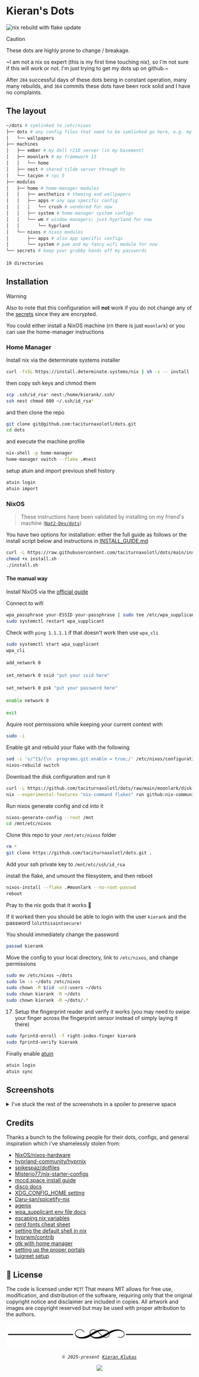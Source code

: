 # Kieran's Dots

![nix rebuild with flake update](.github/images/nix-update.webp)

> [!CAUTION]
> These dots are highly prone to change / breakage.
>
> ~I am not a nix os expert (this is my first time touching nix), so I'm not sure if this will work or not. I'm just trying to get my dots up on github.~
>
> After `284` successful days of these dots being in constant operation, many many rebuilds, and `364` commits these dots have been rock solid and I have no complaints.

## The layout

```bash
~/dots # symlinked to /etc/nixos
├── dots # any config files that need to be symlinked go here, e.g. my hyprland config
│   └── wallpapers
├── machines
│   ├── ember # my dell r210 server (in my basement)
│   ├── moonlark # my framework 13
│   │   └── home
│   ├── nest # shared tilde server through hc
│   └── tacyon # rpi 5
├── modules
│   ├── home # home-manager modules
│   │   ├── aesthetics # theming and wallpapers
│   │   ├── apps # any app specific config
│   │   │   └── crush # vendored for now
│   │   ├── system # home-manager system configs
│   │   └── wm # window managers; just hyprland for now
│   │       └── hyprland
│   └── nixos # nixos modules
│       ├── apps # also app specific configs
│       └── system # pam and my fancy wifi module for now
└── secrets # keep your grubby hands off my passwords

19 directories
```

## Installation

> [!WARNING]
> Also to note that this configuration will **not** work if you do not change any of the [secrets](./secrets) since they are encrypted.

You could either install a NixOS machine (rn there is just `moonlark`) or you can use the home-manager instructions

### Home Manager

Install nix via the determinate systems installer

```bash
curl -fsSL https://install.determinate.systems/nix | sh -s -- install --determinate
```

then copy ssh keys and chmod them

```bash
scp .ssh/id_rsa* nest:/home/kierank/.ssh/
ssh nest chmod 600 ~/.ssh/id_rsa*
```

and then clone the repo

```bash
git clone git@github.com:taciturnaxolotl/dots.git
cd dots
```

and execute the machine profile

```bash
nix-shell -p home-manager
home-manager switch --flake .#nest
```

setup atuin and import previous shell history

```bash
atuin login
atuin import
```

### NixOS

> These instructions have been validated by installing on my friend's machine ([`Nat2-Dev/dots`](https://github.com/Nat2-Dev/dots))

You have two options for installation: either the full guide as follows or the install script below and instructions in [INSTALL_GUIDE.md](/INSTALL_GUIDE.md)

```bash
curl -L https://raw.githubusercontent.com/taciturnaxolotl/dots/main/install.sh -o install.sh
chmod +x install.sh
./install.sh
```

#### The manual way

Install NixOS via the [official guide](https://nixos.org/download.html)

Connect to wifi

```bash
wpa_passphrase your-ESSID your-passphrase | sudo tee /etc/wpa_supplicant.conf
sudo systemctl restart wpa_supplicant
```

Check with `ping 1.1.1.1` if that doesn't work then use `wpa_cli`

```bash
sudo systemctl start wpa_supplicant
wpa_cli

add_network 0

set_network 0 ssid "put your ssid here"

set_network 0 psk "put your password here"

enable network 0

exit
```

Aquire root permissions while keeping your current context with

```bash
sudo -i
```

Enable git and rebuild your flake with the following

```bash
sed -i 's/^{$/{\n  programs.git.enable = true;/' /etc/nixos/configuration.nix
nixos-rebuild switch
```

Download the disk configuration and run it

```bash
curl -L https://github.com/taciturnaxolotl/dots/raw/main/moonlark/disk-config.nix -o /tmp/disk-config.nix
nix --experimental-features "nix-command flakes" run github:nix-community/disko -- --mode destroy,format,mount /tmp/disk-config.nix
```

Run nixos generate config and cd into it

```bash
nixos-generate-config --root /mnt
cd /mnt/etc/nixos
```

Clone this repo to your `/mnt/etc/nixos` folder

```bash
rm *
git clone https://github.com/taciturnaxolotl/dots.git .
```

Add your ssh private key to `/mnt/etc/ssh/id_rsa`

install the flake, and umount the filesystem, and then reboot

```bash
nixos-install --flake .#moonlark --no-root-passwd
reboot
```

Pray to the nix gods that it works 🙏

If it worked then you should be able to login with the user `kierank` and the password `lolzthisaintsecure!`

You should immediately change the password

```bash
passwd kierank
```

Move the config to your local directory, link to `/etc/nixos`, and change permissions

```bash
sudo mv /etc/nixos ~/dots
sudo ln -s ~/dots /etc/nixos
sudo chown -R $(id -un):users ~/dots
sudo chown kierank -R ~/dots
sudo chown kierank -R ~/dots/.*
```

17. Setup the fingerprint reader and verify it works (you may need to swipe your finger across the fingerprint sensor instead of simply laying it there)

```bash
sudo fprintd-enroll -f right-index-finger kierank
sudo fprintd-verify kierank
```

Finally enable [atuin](https://atuin.sh/)

```bash
atuin login
atuin sync
```

## Screenshots

<details>
    <summary>I've stuck the rest of the screenshots in a spoiler to preserve space</summary>
<br/>
  
**Last updated: 2024-12-27**

![the github page of this repo](.github/images/github.webp)
![nautilus file manager](.github/images/nautilus.webp)
![neofetch](.github/images/neofetch.webp)
![spotify with cava next to it](.github/images/spotify.webp)
![zed with the hyprland config open](.github/images/zed.webp)
![cool-retro-term with neofetch](.github/images/cool-retro-term.webp)

</details>

## Credits

Thanks a bunch to the following people for their dots, configs, and general inspiration which i've shamelessly stolen from:

- [NixOS/nixos-hardware](https://github.com/NixOS/nixos-hardware)
- [hyprland-community/hyprnix](https://github.com/hyprland-community/hyprnix)
- [spikespaz/dotfiles](https://github.com/spikespaz/dotfiles)
- [Misterio77/nix-starter-configs](https://github.com/Misterio77/nix-starter-configs)
- [mccd.space install guide](https://mccd.space/posts/git-to-deploy/)
- [disco docs](https://github.com/nix-community/disko/blob/master/docs/quickstart.md)
- [XDG_CONFIG_HOME setting](https://github.com/NixOS/nixpkgs/issues/224525)
- [Daru-san/spicetify-nix](https://github.com/Daru-san/spicetify-nix)
- [agenix](https://nixos.wiki/wiki/Agenix)
- [wpa_supplicant env file docs](https://search.nixos.org/options?show=networking.wireless.environmentFile&from=0&size=50&sort=relevance&type=packages&query=networking.wireless)
- [escaping nix variables](https://www.reddit.com/r/NixOS/comments/jmlohf/escaping_interpolation_in_bash_string/)
- [nerd fonts cheat sheet](https://www.nerdfonts.com/cheat-sheet)
- [setting the default shell in nix](https://www.reddit.com/r/NixOS/comments/z16mt8/cant_seem_to_set_default_shell_using_homemanager/)
- [hyprwm/contrib](https://github.com/hyprwm/contrib)
- [gtk with home manager](https://hoverbear.org/blog/declarative-gnome-configuration-in-nixos/)
- [setting up the proper portals](https://github.com/NixOS/nixpkgs/issues/274554)
- [tuigreet setup](https://github.com/sjcobb2022/nixos-config/blob/29077cee1fc82c5296908f0594e28276dacbe0b0/hosts/common/optional/greetd.nix)

## 📜 License

The code is licensed under `MIT`! That means MIT allows for free use, modification, and distribution of the software, requiring only that the original copyright notice and disclaimer are included in copies. All artwork and images are copyright reserved but may be used with proper attribution to the authors.

<p align="center">
        <img src="https://raw.githubusercontent.com/taciturnaxolotl/carriage/master/.github/images/line-break.svg" />
</p>

<p align="center">
        <i><code>&copy 2025-present <a href="https://github.com/taciturnaxolotl">Kieran Klukas</a></code></i>
</p>

<p align="center">
        <a href="https://github.com/taciturnaxolotl/dots/blob/master/LICENSE.md"><img src="https://img.shields.io/static/v1.svg?style=for-the-badge&label=License&message=MIT&logoColor=d9e0ee&colorA=363a4f&colorB=b7bdf8"/></a>
</p>
